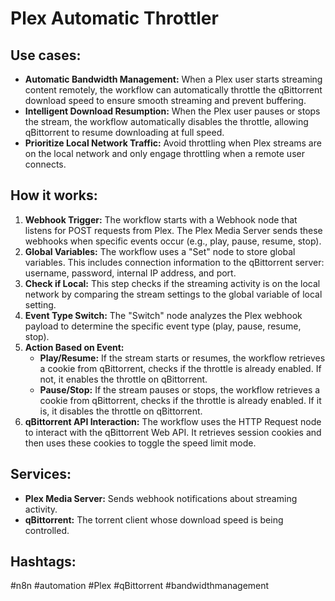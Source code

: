 # Plex Automatic Throttler

## Use cases:

*   **Automatic Bandwidth Management:** When a Plex user starts streaming content remotely, the workflow can automatically throttle the qBittorrent download speed to ensure smooth streaming and prevent buffering.
*   **Intelligent Download Resumption:** When the Plex user pauses or stops the stream, the workflow automatically disables the throttle, allowing qBittorrent to resume downloading at full speed.
*   **Prioritize Local Network Traffic:** Avoid throttling when Plex streams are on the local network and only engage throttling when a remote user connects.

## How it works:

1.  **Webhook Trigger:** The workflow starts with a Webhook node that listens for POST requests from Plex. The Plex Media Server sends these webhooks when specific events occur (e.g., play, pause, resume, stop).
2.  **Global Variables:** The workflow uses a "Set" node to store global variables. This includes connection information to the qBittorrent server: username, password, internal IP address, and port.
3.  **Check if Local:** This step checks if the streaming activity is on the local network by comparing the stream settings to the global variable of local setting.
4.  **Event Type Switch:** The "Switch" node analyzes the Plex webhook payload to determine the specific event type (play, pause, resume, stop).
5.  **Action Based on Event:**
    *   **Play/Resume:** If the stream starts or resumes, the workflow retrieves a cookie from qBittorrent, checks if the throttle is already enabled. If not, it enables the throttle on qBittorrent.
    *   **Pause/Stop:** If the stream pauses or stops, the workflow retrieves a cookie from qBittorrent, checks if the throttle is already enabled. If it is, it disables the throttle on qBittorrent.
6.  **qBittorrent API Interaction:** The workflow uses the HTTP Request node to interact with the qBittorrent Web API. It retrieves session cookies and then uses these cookies to toggle the speed limit mode.

## Services:

*   **Plex Media Server:** Sends webhook notifications about streaming activity.
*   **qBittorrent:** The torrent client whose download speed is being controlled.

## Hashtags:

#n8n #automation #Plex #qBittorrent #bandwidthmanagement
